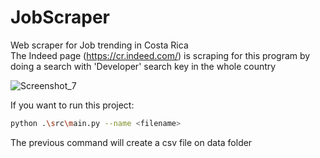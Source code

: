 # JobScraper
Web scraper for Job trending in Costa Rica  
The Indeed page (https://cr.indeed.com/) is scraping for this program by doing a search with 'Developer' search key in the whole country

![Screenshot_7](https://user-images.githubusercontent.com/16330583/62430257-5f9f2580-b6d7-11e9-852d-b3feeca04c84.png)

If you want to run this project:

```bash
python .\src\main.py --name <filename>
```

The previous command will create a csv file on data folder
